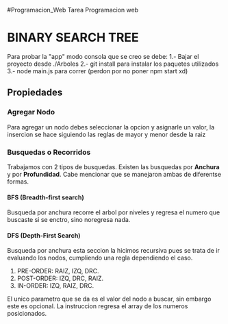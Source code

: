 #Programacion_Web
Tarea Programacion web

# BINARY SEARCH TREE
Para probar la "app" modo consola que se creo se debe:
  1.- Bajar el proyecto desde ./Arboles
  2.- git install   para instalar los paquetes utilizados
  3.- node main.js   para correr (perdon por no poner npm start xd)
  
  ## Propiedades
 
 ### Agregar Nodo
 Para agregar un nodo debes seleccionar la opcion y asignarle un valor, la insercion se hace siguiendo las reglas de mayor y menor desde la raiz
 
 ### Busquedas o Recorridos
 Trabajamos con 2 tipos de busquedas. Existen las busquedas por **Anchura** y por **Profundidad**.
 Cabe mencionar que se manejaron ambas de diferentse formas.
 
 #### BFS (Breadth-first search)
 Busqueda por anchura recorre el arbol por niveles y regresa el numero que buscaste si se enctro, sino noregresa nada.
 
 #### DFS (Depth-First Search)
 
 Busqueda por anchura esta seccion la hicimos recursiva pues se trata de ir evaluando los nodos, cumpliendo una regla dependiendo el caso.
  
  1. PRE-ORDER: RAIZ, IZQ, DRC.
  2. POST-ORDER: IZQ, DRC, RAIZ.
  3. IN-ORDER: IZQ, RAIZ, DRC.
  
 El unico parametro que se da es el valor del nodo a buscar, sin embargo este es opcional.
 La instruccion regresa el array de los numeros posicionados.
  
  
